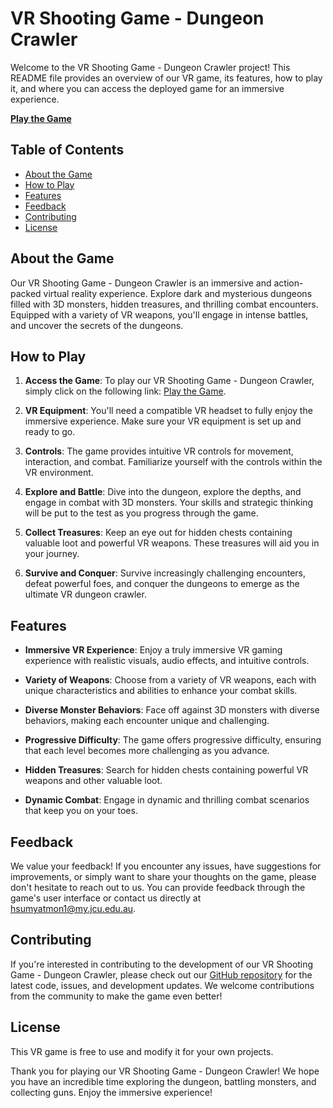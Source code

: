# VR Shooting Game - Dungeon Crawler

Welcome to the VR Shooting Game - Dungeon Crawler project! This README file provides an overview of our VR game, its features, how to play it, and where you can access the deployed game for an immersive experience.

**[Play the Game](https://vr-shooting-game-dungeon-crawler.vercel.app/)**

## Table of Contents

-   [About the Game](#about-the-game)
-   [How to Play](#how-to-play)
-   [Features](#features)
-   [Feedback](#feedback)
-   [Contributing](#contributing)
-   [License](#license)

## About the Game

Our VR Shooting Game - Dungeon Crawler is an immersive and action-packed virtual reality experience. Explore dark and mysterious dungeons filled with 3D monsters, hidden treasures, and thrilling combat encounters. Equipped with a variety of VR weapons, you'll engage in intense battles, and uncover the secrets of the dungeons.

## How to Play

1. **Access the Game**: To play our VR Shooting Game - Dungeon Crawler, simply click on the following link: [Play the Game](https://vr-shooting-game-dungeon-crawler.vercel.app/).

2. **VR Equipment**: You'll need a compatible VR headset to fully enjoy the immersive experience. Make sure your VR equipment is set up and ready to go.

3. **Controls**: The game provides intuitive VR controls for movement, interaction, and combat. Familiarize yourself with the controls within the VR environment.

4. **Explore and Battle**: Dive into the dungeon, explore the depths, and engage in combat with 3D monsters. Your skills and strategic thinking will be put to the test as you progress through the game.

5. **Collect Treasures**: Keep an eye out for hidden chests containing valuable loot and powerful VR weapons. These treasures will aid you in your journey.

6. **Survive and Conquer**: Survive increasingly challenging encounters, defeat powerful foes, and conquer the dungeons to emerge as the ultimate VR dungeon crawler.

## Features

-   **Immersive VR Experience**: Enjoy a truly immersive VR gaming experience with realistic visuals, audio effects, and intuitive controls.

-   **Variety of Weapons**: Choose from a variety of VR weapons, each with unique characteristics and abilities to enhance your combat skills.

-   **Diverse Monster Behaviors**: Face off against 3D monsters with diverse behaviors, making each encounter unique and challenging.

-   **Progressive Difficulty**: The game offers progressive difficulty, ensuring that each level becomes more challenging as you advance.

-   **Hidden Treasures**: Search for hidden chests containing powerful VR weapons and other valuable loot.

-   **Dynamic Combat**: Engage in dynamic and thrilling combat scenarios that keep you on your toes.

## Feedback

We value your feedback! If you encounter any issues, have suggestions for improvements, or simply want to share your thoughts on the game, please don't hesitate to reach out to us. You can provide feedback through the game's user interface or contact us directly at [hsumyatmon1@my.jcu.edu.au](hsumyatmon1@my.jcu.edu.au).

## Contributing

If you're interested in contributing to the development of our VR Shooting Game - Dungeon Crawler, please check out our [GitHub repository](https://github.com/hsumyatmon1/VR-Shooting-Game-Dungeon-Crawler) for the latest code, issues, and development updates. We welcome contributions from the community to make the game even better!

## License

This VR game is free to use and modify it for your own projects.

Thank you for playing our VR Shooting Game - Dungeon Crawler! We hope you have an incredible time exploring the dungeon, battling monsters, and collecting guns. Enjoy the immersive experience!
